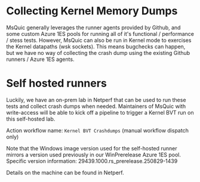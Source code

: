 # Collecting Kernel Memory Dumps

MsQuic generally leverages the runner agents provided by Github, and some custom Azure 1ES pools for running all of it's functional / performance / stess tests.
However, MsQuic can also be run in Kernel mode to exercises the Kernel datapaths (wsk sockets). This means bugchecks can happen, but we have no way of collecting
the crash dump using the existing Github runners / Azure 1ES agents.

# Self hosted runners

Luckily, we have an on-prem lab in Netperf that can be used to run these tests and collect crash dumps when needed. Maintainers of MsQuic with write-access will be able to
kick off a pipeline to trigger a Kernel BVT run on this self-hosted lab.

Action workflow name: `Kernel BVT Crashdumps` (manual workflow dispatch only)

Note that the Windows image version used for the self-hosted runner mirrors a version used previously in our WinPrerelease Azure 1ES pool.
Specific version information: 29439.1000.rs_prerelease.250829-1439

Details on the machine can be found in Netperf.
